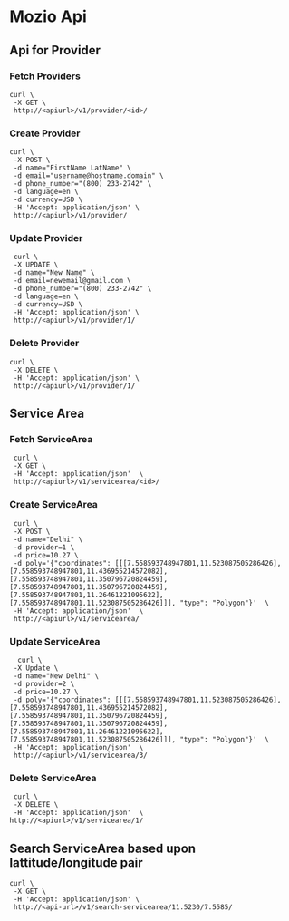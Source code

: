 # Mozio Api

## Api for Provider

### Fetch Providers
```
curl \
 -X GET \
 http://<apiurl>/v1/provider/<id>/
 ```

### Create Provider
```
curl \
 -X POST \
 -d name="FirstName LatName" \
 -d email="username@hostname.domain" \
 -d phone_number="(800) 233-2742" \
 -d language=en \
 -d currency=USD \
 -H 'Accept: application/json' \
 http://<apiurl>/v1/provider/
```

### Update Provider
```
 curl \
 -X UPDATE \
 -d name="New Name" \
 -d email=newemail@gmail.com \
 -d phone_number="(800) 233-2742" \
 -d language=en \
 -d currency=USD \
 -H 'Accept: application/json' \
 http://<apiurl>/v1/provider/1/
```
### Delete Provider
```
curl \
 -X DELETE \
 -H 'Accept: application/json' \
 http://<apiurl>/v1/provider/1/
```

## Service Area

### Fetch ServiceArea
```
 curl \
 -X GET \
 -H 'Accept: application/json'  \
 http://<apiurl>/v1/servicearea/<id>/
```

### Create ServiceArea
```
 curl \
 -X POST \
 -d name="Delhi" \
 -d provider=1 \
 -d price=10.27 \
 -d poly='{"coordinates": [[[7.558593748947801,11.523087505286426],[7.558593748947801,11.436955214572082],[7.558593748947801,11.350796720824459],[7.558593748947801,11.350796720824459],[7.558593748947801,11.26461221095622],[7.558593748947801,11.523087505286426]]], "type": "Polygon"}'  \
 -H 'Accept: application/json'  \
 http://<apiurl>/v1/servicearea/
```
### Update ServiceArea
```
  curl \
 -X Update \
 -d name="New Delhi" \
 -d provider=2 \
 -d price=10.27 \
 -d poly='{"coordinates": [[[7.558593748947801,11.523087505286426],[7.558593748947801,11.436955214572082],[7.558593748947801,11.350796720824459],[7.558593748947801,11.350796720824459],[7.558593748947801,11.26461221095622],[7.558593748947801,11.523087505286426]]], "type": "Polygon"}'  \
 -H 'Accept: application/json'  \
 http://<apiurl>/v1/servicearea/3/
```
### Delete ServiceArea
```
 curl \
 -X DELETE \
 -H 'Accept: application/json'  \
http://<apiurl>/v1/servicearea/1/
```

## Search ServiceArea based upon lattitude/longitude pair
```
curl \
 -X GET \
 -H 'Accept: application/json' \
 http://<api-url>/v1/search-servicearea/11.5230/7.5585/
```
